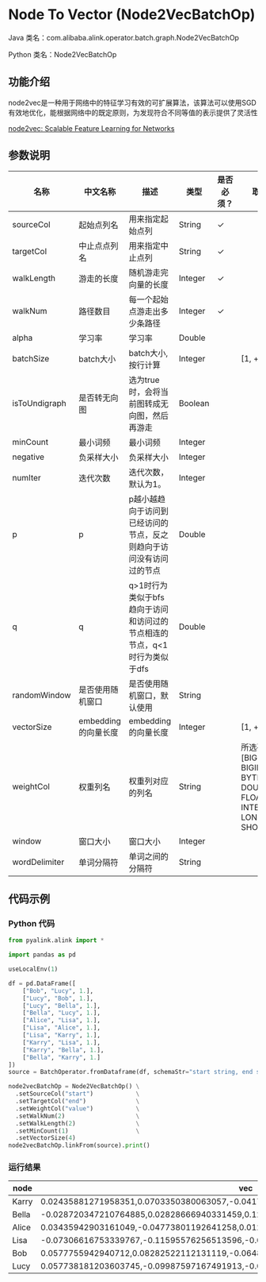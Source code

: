 # Node To Vector (Node2VecBatchOp)
Java 类名：com.alibaba.alink.operator.batch.graph.Node2VecBatchOp

Python 类名：Node2VecBatchOp


## 功能介绍

node2vec是一种用于网络中的特征学习有效的可扩展算法，该算法可以使用SGD有效地优化，能根据网络中的既定原则，为发现符合不同等值的表示提供了灵活性

[node2vec: Scalable Feature Learning for Networks](https://cs.stanford.edu/~jure/pubs/node2vec-kdd16.pdf)

## 参数说明


| 名称 | 中文名称 | 描述 | 类型 | 是否必须？ | 取值范围 | 默认值 |
| --- | --- | --- | --- | --- | --- | --- |
| sourceCol | 起始点列名 | 用来指定起始点列 | String | ✓ |  |  |
| targetCol | 中止点点列名 | 用来指定中止点列 | String | ✓ |  |  |
| walkLength | 游走的长度 | 随机游走完向量的长度 | Integer | ✓ |  |  |
| walkNum | 路径数目 | 每一个起始点游走出多少条路径 | Integer | ✓ |  |  |
| alpha | 学习率 | 学习率 | Double |  |  | 0.025 |
| batchSize | batch大小 | batch大小, 按行计算 | Integer |  | [1, +inf) |  |
| isToUndigraph | 是否转无向图 | 选为true时，会将当前图转成无向图，然后再游走 | Boolean |  |  | false |
| minCount | 最小词频 | 最小词频 | Integer |  |  | 5 |
| negative | 负采样大小 | 负采样大小 | Integer |  |  | 5 |
| numIter | 迭代次数 | 迭代次数，默认为1。 | Integer |  |  | 1 |
| p | p | p越小越趋向于访问到已经访问的节点，反之则趋向于访问没有访问过的节点 | Double |  |  | 1.0 |
| q | q | q>1时行为类似于bfs趋向于访问和访问过的节点相连的节点，q<1时行为类似于dfs | Double |  |  | 1.0 |
| randomWindow | 是否使用随机窗口 | 是否使用随机窗口，默认使用 | String |  |  | "true" |
| vectorSize | embedding的向量长度 | embedding的向量长度 | Integer |  | [1, +inf) | 100 |
| weightCol | 权重列名 | 权重列对应的列名 | String |  | 所选列类型为 [BIGDECIMAL, BIGINTEGER, BYTE, DOUBLE, FLOAT, INTEGER, LONG, SHORT] | null |
| window | 窗口大小 | 窗口大小 | Integer |  |  | 5 |
| wordDelimiter | 单词分隔符 | 单词之间的分隔符 | String |  |  | " " |



## 代码示例
### Python 代码
```python
from pyalink.alink import *

import pandas as pd

useLocalEnv(1)

df = pd.DataFrame([
    ["Bob", "Lucy", 1.],
    ["Lucy", "Bob", 1.],
    ["Lucy", "Bella", 1.],
    ["Bella", "Lucy", 1.],
    ["Alice", "Lisa", 1.],
    ["Lisa", "Alice", 1.],
    ["Lisa", "Karry", 1.],
    ["Karry", "Lisa", 1.],
    ["Karry", "Bella", 1.],
    ["Bella", "Karry", 1.]
])
source = BatchOperator.fromDataframe(df, schemaStr="start string, end string, value double")

node2vecBatchOp = Node2VecBatchOp() \
  .setSourceCol("start")            \
  .setTargetCol("end")              \
  .setWeightCol("value")            \
  .setWalkNum(2)                    \
  .setWalkLength(2)                 \
  .setMinCount(1)                   \
  .setVectorSize(4)
node2vecBatchOp.linkFrom(source).print()
```

### 运行结果

| node  | vec                                                                                  |
|-------|--------------------------------------------------------------------------------------|
| Karry | 0.02435881271958351,0.0703350380063057,-0.04173225536942482,-0.06183897703886032     |
| Bella | -0.028720347210764885,0.02828666940331459,0.12123052030801773,0.12075022608041763    |
| Alice | 0.03435942903161049,-0.04773801192641258,0.0125938905403018,-0.09576953202486038     |
| Lisa  | -0.07306616753339767,-0.11595576256513596,-0.04181118682026863,0.03970039263367653   |
| Bob   | 0.0577755942940712,0.08282522112131119,-0.06487344205379486,0.026600968092679977     |
| Lucy  | 0.057738181203603745,-0.09987597167491913,-0.022486409172415733,-0.02312176302075386 |



